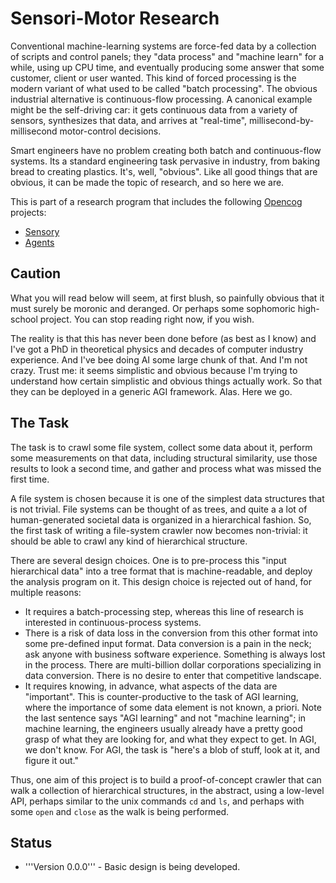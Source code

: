 Sensori-Motor Research
======================
Conventional machine-learning systems are force-fed data by a collection
of scripts and control panels; they "data process" and "machine learn"
for a while, using up CPU time, and eventually producing some answer
that some customer, client or user wanted. This kind of forced
processing is the modern variant of what used to be called "batch
processing". The obvious industrial alternative is continuous-flow
processing. A canonical example might be the self-driving car: it gets
continuous data from a variety of sensors, synthesizes that data, and
arrives at "real-time", millisecond-by-millisecond motor-control
decisions.

Smart engineers have no problem creating both batch and continuous-flow
systems. Its a standard engineering task pervasive in industry, from
baking bread to creating plastics. It's, well, "obvious". Like all good
things that are obvious, it can be made the topic of research, and so
here we are.

This is part of a research program that includes the following
[Opencog](https://github.com/opencog/) projects:
* [Sensory](https://github.com/opencog/sensory)
* [Agents](https://github.com/opencog/agents)

Caution
-------
What you will read below will seem, at first blush, so painfully obvious
that it must surely be moronic and deranged. Or perhaps some sophomoric
high-school project. You can stop reading right now, if you wish.

The reality is that this has never been done before (as best as I know)
and I've got a PhD in theoretical physics and decades of computer
industry experience. And I've bee doing AI some large chunk of that.
And I'm not crazy. Trust me: it seems simplistic and obvious because
I'm trying to understand how certain simplistic and obvious things
actually work. So that they can be deployed in a generic AGI framework.
Alas.  Here we go.

The Task
--------
The task is to crawl some file system, collect some data about it,
perform some measurements on that data, including structural similarity,
use those results to look a second time, and gather and process what
was missed the first time.

A file system is chosen because it is one of the simplest data
structures that is not trivial. File systems can be thought of as trees,
and quite a a lot of human-generated societal data is organized in a
hierarchical fashion. So, the first task of writing a file-system
crawler now becomes non-trivial: it should be able to crawl any kind of
hierarchical structure.

There are several design choices. One is to pre-process this "input
hierarchical data" into a tree format that is machine-readable, and
deploy the analysis program on it. This design choice is rejected out of
hand, for multiple reasons:
* It requires a batch-processing step, whereas this line of research
  is interested in continuous-process systems.
* There is a risk of data loss in the conversion from this other format
  into some pre-defined input format. Data conversion is a pain in the
  neck; ask anyone with business software experience. Something is
  always lost in the process. There are multi-billion dollar
  corporations specializing in data conversion. There is no desire to
  enter that competitive landscape.
* It requires knowing, in advance, what aspects of the data are
  "important". This is counter-productive to the task of AGI learning,
  where the importance of some data element is not known, a priori.
  Note the last sentence says "AGI learning" and not "machine learning";
  in machine learning, the engineers usually already have a pretty
  good grasp of what they are looking for, and what they expect to get.
  In AGI, we don't know. For AGI, the task is "here's a blob of stuff,
  look at it, and figure it out."

Thus, one aim of this project is to build a proof-of-concept crawler
that can walk a collection of hierarchical structures, in the abstract,
using a low-level API, perhaps similar to the unix commands `cd` and
`ls`, and perhaps with some `open` and `close` as the walk is being
performed.


Status
------
* '''Version 0.0.0''' - Basic design is being developed.
